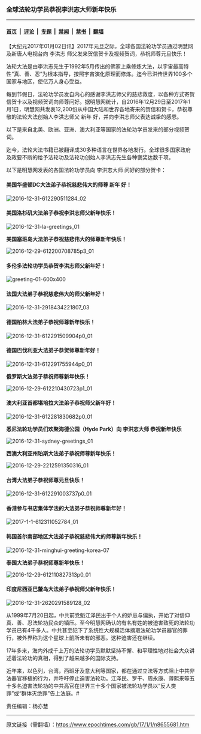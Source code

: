 ### 全球法轮功学员恭祝李洪志大师新年快乐

---

#### [首页](../../../..?n8655681) &nbsp;|&nbsp; [评论](../../../../../epoch-comment?n8655681) &nbsp;|&nbsp; [专题](../../../../../epoch-special?n8655681) &nbsp;|&nbsp; [禁闻](../../../../../epoch-news?n8655681) &nbsp;|&nbsp; [禁书](../../../../../books?n8655681) &nbsp;|&nbsp; [翻墙](https://github.com/gfw-breaker/nogfw/blob/master/README.md?n8655681)


<div class="post_content" id="artbody" itemprop="articleBody">
 <!-- article content begin -->
 <p>
  【大纪元2017年01月02日讯】2017年元旦之际，全球各国法轮功学员通过明慧网及新唐人电视台向
  <ok href="https://www.epochtimes.com/gb/tag/%e6%9d%8e%e6%b4%aa%e5%bf%97.html">
   李洪志
  </ok>
  师父发来贺信贺卡及视频贺词，恭祝师尊元旦快乐！
 </p>
 <p>
  法轮大法是由李洪志先生于1992年5月传出的佛家上乘修炼大法，以宇宙最高特性“真、善、忍”为根本指导，按照宇宙演化原理而修炼。迄今已洪传世界100多个国家与地区，使亿万人身心受益。
 </p>
 <p>
  每到节假日，法轮功学员发自内心的感谢李洪志师父的慈悲救度，以各种方式寄贺信贺卡以及视频贺词向师尊问好。据明慧网统计，自2016年12月29日至2017年1月1日，明慧网共发表12,200份从中国大陆和世界各地寄来的贺信和贺卡，恭祝尊敬的法轮大法创始人李洪志师父
  <ok href="https://www.epochtimes.com/gb/tag/%E6%96%B0%E5%B9%B4.html">
   新年
  </ok>
  好，并向李洪志师父表达诚挚的感恩。
 </p>
 <p>
  以下是来自北美、欧洲、亚洲、澳大利亚等国家的法轮功学员发来的部分视频贺词。
 </p>
 <p>
  <center>
  </center>
  迄今，法轮大法书籍已被翻译成30多种语言在世界各地发行。全球很多国家政府及政要不断的给予法轮功及法轮功创始人李洪志先生各种褒奖达数千项。
 </p>
 <p>
  以下是明慧网发表的各国法轮功学员向
  <ok href="https://www.epochtimes.com/gb/tag/%E6%9D%8E%E6%B4%AA%E5%BF%97%E5%A4%A7%E5%B8%88.html">
   李洪志大师
  </ok>
  问好的部分贺卡：
 </p>
 <h4>
  美国华盛顿DC大法弟子恭祝慈悲伟大的师尊
  <ok href="https://www.epochtimes.com/gb/tag/%E6%96%B0%E5%B9%B4.html">
   新年
  </ok>
  好！
 </h4>
 <p>
  <img alt="2016-12-31-612290511284_02" class="aligncenter wp-image-8655893 size-medium" src="https://i.epochtimes.com/assets/uploads/2017/01/2016-12-31-612290511284_02-450x321.jpg"/>
 </p>
 <h4>
  美国洛杉矶大法弟子恭祝李洪志师父新年快乐！
 </h4>
 <p>
  <img alt="2016-12-31-la-greetings_01" class="aligncenter wp-image-8655891 size-medium" src="https://i.epochtimes.com/assets/uploads/2017/01/2016-12-31-la-greetings_01-450x334.jpg"/>
 </p>
 <p>
  <b>
   美国塞班岛大法弟子恭祝慈悲伟大的师尊新年快乐！
  </b>
 </p>
 <p>
  <img alt="2016-12-29-612200708785p3_01" class="aligncenter wp-image-8655721 size-medium" src="https://i.epochtimes.com/assets/uploads/2017/01/2016-12-29-612200708785p3_01-450x253.jpg"/>
 </p>
 <h4 class="blue18 title">
  多伦多法轮功学员恭贺李洪志师父新年好！
 </h4>
 <p>
  <img alt="greeting-01-600x400" class="aligncenter wp-image-8655732 size-medium" src="https://i.epochtimes.com/assets/uploads/2017/01/greeting-01-600x400-450x300.jpg"/>
 </p>
 <h4>
  法国大法弟子恭祝慈悲伟大的师父新年好！
 </h4>
 <p>
  <img alt="2016-12-31-2918434221807_03" class="aligncenter wp-image-8655882 size-medium" src="https://i.epochtimes.com/assets/uploads/2017/01/2016-12-31-2918434221807_03-450x297.jpg"/>
 </p>
 <h4>
  德国柏林大法弟子恭祝师尊新年快乐！
 </h4>
 <p>
  <img alt="2016-12-31-612291509904p0_01" class="aligncenter wp-image-8655885 size-medium" src="https://i.epochtimes.com/assets/uploads/2017/01/2016-12-31-612291509904p0_01-450x253.jpg"/>
 </p>
 <h4>
  德国巴伐利亚大法弟子恭贺师尊新年好！
 </h4>
 <p>
  <img alt="2016-12-31-612291755944p0_01" class="aligncenter wp-image-8655889 size-medium" src="https://i.epochtimes.com/assets/uploads/2017/01/2016-12-31-612291755944p0_01-450x402.jpg"/>
 </p>
 <p>
  <b>
   俄罗斯大法弟子恭祝师尊新年快乐！
  </b>
 </p>
 <p>
  <img alt="2016-12-29-612210430723p1_01" class="aligncenter wp-image-8655735 size-medium" src="https://i.epochtimes.com/assets/uploads/2017/01/2016-12-29-612210430723p1_01-450x253.jpg"/>
 </p>
 <h4>
  澳大利亚首都堪培拉大法弟子恭祝师父新年好！
 </h4>
 <p>
  <img alt="2016-12-31-612281830682p0_01" class="aligncenter wp-image-8655820 size-medium" src="https://i.epochtimes.com/assets/uploads/2017/01/2016-12-31-612281830682p0_01-450x263.jpg"/>
 </p>
 <p>
  <strong>
   悉尼法轮功学员们欢聚海德公园（Hyde Park）向
   <ok href="https://www.epochtimes.com/gb/tag/%E6%9D%8E%E6%B4%AA%E5%BF%97%E5%A4%A7%E5%B8%88.html">
    李洪志大师
   </ok>
   恭祝新年快乐
  </strong>
 </p>
 <p>
  <img alt="2016-12-31-sydney-greetings_01" class="aligncenter wp-image-8655922 size-medium" src="https://i.epochtimes.com/assets/uploads/2017/01/2016-12-31-sydney-greetings_01-450x257.jpg"/>
 </p>
 <p>
  <b>
   西澳大利亚州珀斯大法弟子恭祝师尊新年快乐！
  </b>
 </p>
 <p>
  <img alt="2016-12-29-2212591350316_01" class="aligncenter wp-image-8655725 size-medium" src="https://i.epochtimes.com/assets/uploads/2017/01/2016-12-29-2212591350316_01-450x253.jpg"/>
 </p>
 <h4>
  台湾大法弟子恭祝师尊元旦快乐！
 </h4>
 <p>
  <img alt="2016-12-31-612291003737p0_01" class="aligncenter wp-image-8655823 size-medium" src="https://i.epochtimes.com/assets/uploads/2017/01/2016-12-31-612291003737p0_01-450x263.jpg"/>
 </p>
 <h4>
  香港参与书店集体学法的大法弟子恭祝师尊新年好！
 </h4>
 <p>
  <img alt="2017-1-1-612311052784_01" class="aligncenter wp-image-8655917 size-medium" src="https://i.epochtimes.com/assets/uploads/2017/01/2017-1-1-612311052784_01-450x259.jpg"/>
 </p>
 <h4>
  韩国首尔南部地区大法弟子恭祝慈悲伟大的师尊新年快乐！
 </h4>
 <p>
  <img alt="2016-12-31-minghui-greeting-korea-07" class="aligncenter wp-image-8655932 size-medium" src="https://i.epochtimes.com/assets/uploads/2017/01/2016-12-31-minghui-greeting-korea-07-450x300.jpg"/>
 </p>
 <p>
  <b>
   泰国大法弟子恭祝师尊新年快乐！
  </b>
 </p>
 <p>
  <img alt="2016-12-29-612110827313p0_01" class="aligncenter wp-image-8655723 size-medium" src="https://i.epochtimes.com/assets/uploads/2017/01/2016-12-29-612110827313p0_01-450x261.jpg"/>
 </p>
 <h4>
  印度尼西亚巴釐岛大法弟子恭祝师父新年快乐！
 </h4>
 <p>
  <img alt="2016-12-31-2620291589128_02" class="aligncenter wp-image-8655817 size-medium" src="https://i.epochtimes.com/assets/uploads/2017/01/2016-12-31-2620291589128_02-450x298.jpg"/>
 </p>
 <p>
  从1999年7月20日起，中共前党魁江泽民出于个人的妒忌与偏执，开始了对信仰真、善、忍法轮功民众的镇压。至今明慧网确认的有名有姓的被迫害致死的法轮功学员已有4千多人。中共甚至犯下了系统性大规模活体摘取法轮功学员器官的罪行，被外界称为这个星球上前所未有的邪恶。这种迫害还在继续。
 </p>
 <p>
  17年多来，海内外成千上万的法轮功学员默默坚持不懈、和平理性地对社会大众讲述着法轮功的真相，得到了越来越多的国际支持。
 </p>
 <p>
  近年来，以色列，台湾，西班牙及意大利等国家，都在通过立法等方式阻止中共非法器官移植的行为，并呼吁停止迫害法轮功。江泽民、罗干、周永康、薄熙来等五十多名迫害法轮功的中共高官在世界三十多个国家被法轮功学员以“反人类罪”或“群体灭绝罪”告上法庭。#
 </p>
 <p>
  责任编辑：杨亦慧
 </p>
 <!-- article content end -->
 <div id="below_article_ad">
 </div>
</div>


---

原文链接（需翻墙）：https://www.epochtimes.com/gb/17/1/1/n8655681.htm